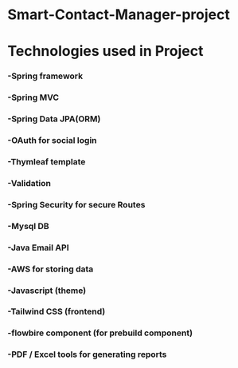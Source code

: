 # Smart-Contact-Manager-project
<h1>Technologies used in Project</h1>
<h3>-Spring framework</h3>
<h3>-Spring MVC</h3>
<h3>-Spring Data JPA(ORM)</h3>
<h3>-OAuth for social login</h3>
<h3>-Thymleaf template</h3>
<h3>-Validation</h3>
<h3>-Spring Security for secure Routes</h3>
<h3>-Mysql DB</h3>
<h3>-Java Email API</h3>
<h3>-AWS for storing data</h3>
<h3>-Javascript (theme)</h3>
<h3>-Tailwind CSS (frontend)</h3>
<h3>-flowbire component (for prebuild component)</h3>
<h3>-PDF / Excel tools for generating reports</h3>
